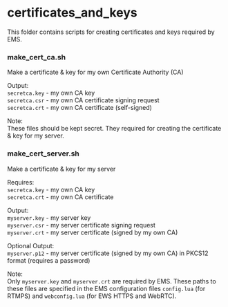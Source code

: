 # certificates_and_keys

This folder contains scripts for creating certificates and keys required by EMS.

### make_cert_ca.sh

Make a certificate & key for my own Certificate Authority (CA)

Output:  
`secretca.key` - my own CA key  
`secretca.csr` - my own CA certificate signing request  
`secretca.crt` - my own CA certificate (self-signed)  

Note:  
These files should be kept secret. They required for creating the certificate & key for my server.

### make_cert_server.sh

Make a certificate & key for my server

Requires:  
`secretca.key` - my own CA key  
`secretca.crt` - my own CA certificate  

Output:  
`myserver.key` - my server key  
`myserver.csr` - my server certificate signing request  
`myserver.crt` - my server certificate (signed by my own CA)  

Optional Output:  
`myserver.p12` - my server certificate (signed by my own CA) in PKCS12 format (requires a password)

Note:  
Only `myserver.key` and `myserver.crt` are required by EMS.
These paths to these files are specified in the EMS configuration files `config.lua` (for RTMPS) and `webconfig.lua` (for EWS HTTPS and WebRTC).
